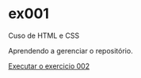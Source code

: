 # ex001
 Cuso de HTML e CSS

 Aprendendo a gerenciar o repositório.

 <a href="https://matheus-czeck.github.io/Ex-de-Html-e-Css/ex002/index.html"> Executar o exercicio 002 </a>
